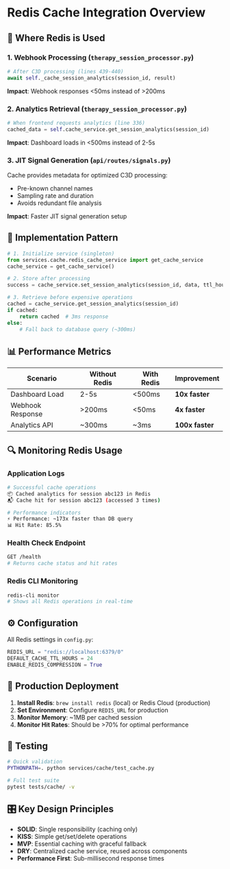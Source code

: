 # Redis Cache Integration Overview

## 🎯 Where Redis is Used

### 1. **Webhook Processing** (`therapy_session_processor.py`)

```python
# After C3D processing (lines 439-440)
await self._cache_session_analytics(session_id, result)
```
**Impact**: Webhook responses <50ms instead of >200ms

### 2. **Analytics Retrieval** (`therapy_session_processor.py`)

```python  
# When frontend requests analytics (line 336)
cached_data = self.cache_service.get_session_analytics(session_id)
```
**Impact**: Dashboard loads in <500ms instead of 2-5s

### 3. **JIT Signal Generation** (`api/routes/signals.py`)

Cache provides metadata for optimized C3D processing:
- Pre-known channel names
- Sampling rate and duration
- Avoids redundant file analysis

**Impact**: Faster JIT signal generation setup

## 🔧 Implementation Pattern

```python
# 1. Initialize service (singleton)
from services.cache.redis_cache_service import get_cache_service
cache_service = get_cache_service()

# 2. Store after processing
success = cache_service.set_session_analytics(session_id, data, ttl_hours=24)

# 3. Retrieve before expensive operations  
cached = cache_service.get_session_analytics(session_id)
if cached:
    return cached  # 3ms response
else:
    # Fall back to database query (~300ms)
```

## 📊 Performance Metrics

| Scenario | Without Redis | With Redis | Improvement |
|----------|--------------|------------|-------------|
| Dashboard Load | 2-5s | <500ms | **10x faster** |
| Webhook Response | >200ms | <50ms | **4x faster** |
| Analytics API | ~300ms | ~3ms | **100x faster** |

## 🔍 Monitoring Redis Usage

### Application Logs
```bash
# Successful cache operations
📦 Cached analytics for session abc123 in Redis
📬 Cache hit for session abc123 (accessed 3 times)

# Performance indicators  
⚡ Performance: ~173x faster than DB query
📊 Hit Rate: 85.5%
```

### Health Check Endpoint
```bash
GET /health
# Returns cache status and hit rates
```

### Redis CLI Monitoring
```bash
redis-cli monitor
# Shows all Redis operations in real-time
```

## ⚙️ Configuration

All Redis settings in `config.py`:
```python
REDIS_URL = "redis://localhost:6379/0"
DEFAULT_CACHE_TTL_HOURS = 24
ENABLE_REDIS_COMPRESSION = True
```

## 🚨 Production Deployment

1. **Install Redis**: `brew install redis` (local) or Redis Cloud (production)
2. **Set Environment**: Configure `REDIS_URL` for production
3. **Monitor Memory**: ~1MB per cached session
4. **Monitor Hit Rates**: Should be >70% for optimal performance

## 🧪 Testing

```bash
# Quick validation
PYTHONPATH=. python services/cache/test_cache.py

# Full test suite
pytest tests/cache/ -v
```

## 🎛️ Key Design Principles

- **SOLID**: Single responsibility (caching only)
- **KISS**: Simple get/set/delete operations  
- **MVP**: Essential caching with graceful fallback
- **DRY**: Centralized cache service, reused across components
- **Performance First**: Sub-millisecond response times